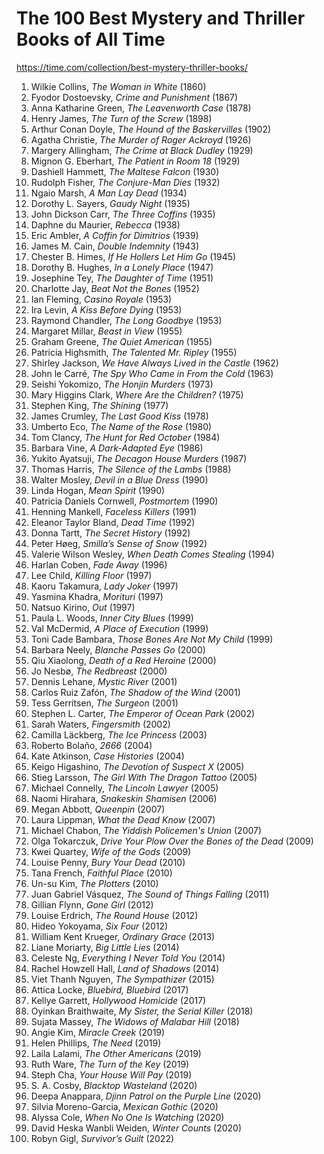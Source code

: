 # The 100 Best Mystery and Thriller Books of All Time

https://time.com/collection/best-mystery-thriller-books/

1. Wilkie Collins, *The Woman in White* (1860)  
2. Fyodor Dostoevsky, *Crime and Punishment* (1867)  
3. Anna Katharine Green, *The Leavenworth Case* (1878)  
4. Henry James, *The Turn of the Screw* (1898)  
5. Arthur Conan Doyle, *The Hound of the Baskervilles* (1902)  
6. Agatha Christie, *The Murder of Roger Ackroyd* (1926)  
7. Margery Allingham, *The Crime at Black Dudley* (1929)  
8. Mignon G. Eberhart, *The Patient in Room 18* (1929)  
9. Dashiell Hammett, *The Maltese Falcon* (1930)  
10. Rudolph Fisher, *The Conjure-Man Dies* (1932)  
11. Ngaio Marsh, *A Man Lay Dead* (1934)  
12. Dorothy L. Sayers, *Gaudy Night* (1935)  
13. John Dickson Carr, *The Three Coffins* (1935)  
14. Daphne du Maurier, *Rebecca* (1938)  
15. Eric Ambler, *A Coffin for Dimitrios* (1939)  
16. James M. Cain, *Double Indemnity* (1943)  
17. Chester B. Himes, *If He Hollers Let Him Go* (1945)  
18. Dorothy B. Hughes, *In a Lonely Place* (1947)  
19. Josephine Tey, *The Daughter of Time* (1951)  
20. Charlotte Jay, *Beat Not the Bones* (1952)  
21. Ian Fleming, *Casino Royale* (1953)  
22. Ira Levin, *A Kiss Before Dying* (1953)  
23. Raymond Chandler, *The Long Goodbye* (1953)  
24. Margaret Millar, *Beast in View* (1955)  
25. Graham Greene, *The Quiet American* (1955)  
26. Patricia Highsmith, *The Talented Mr. Ripley* (1955)  
27. Shirley Jackson, *We Have Always Lived in the Castle* (1962)  
28. John le Carré, *The Spy Who Came in From the Cold* (1963)  
29. Seishi Yokomizo, *The Honjin Murders* (1973)  
30. Mary Higgins Clark, *Where Are the Children?* (1975)  
31. Stephen King, *The Shining* (1977)  
32. James Crumley, *The Last Good Kiss* (1978)  
33. Umberto Eco, *The Name of the Rose* (1980)  
34. Tom Clancy, *The Hunt for Red October* (1984)  
35. Barbara Vine, *A Dark-Adapted Eye* (1986)  
36. Yukito Ayatsuji, *The Decagon House Murders* (1987)  
37. Thomas Harris, *The Silence of the Lambs* (1988)  
38. Walter Mosley, *Devil in a Blue Dress* (1990)  
39. Linda Hogan, *Mean Spirit* (1990)  
40. Patricia Daniels Cornwell, *Postmortem* (1990)  
41. Henning Mankell, *Faceless Killers* (1991)  
42. Eleanor Taylor Bland, *Dead Time* (1992)  
43. Donna Tartt, *The Secret History* (1992)  
44. Peter Høeg, *Smilla’s Sense of Snow* (1992)  
45. Valerie Wilson Wesley, *When Death Comes Stealing* (1994)  
46. Harlan Coben, *Fade Away* (1996)  
47. Lee Child, *Killing Floor* (1997)  
48. Kaoru Takamura, *Lady Joker* (1997)  
49. Yasmina Khadra, *Morituri* (1997)  
50. Natsuo Kirino, *Out* (1997)  
51. Paula L. Woods, *Inner City Blues* (1999)  
52. Val McDermid, *A Place of Execution* (1999)  
53. Toni Cade Bambara, *Those Bones Are Not My Child* (1999)  
54. Barbara Neely, *Blanche Passes Go* (2000)  
55. Qiu Xiaolong, *Death of a Red Heroine* (2000)  
56. Jo Nesbø, *The Redbreast* (2000)  
57. Dennis Lehane, *Mystic River* (2001)  
58. Carlos Ruiz Zafón, *The Shadow of the Wind* (2001)  
59. Tess Gerritsen, *The Surgeon* (2001)  
60. Stephen L. Carter, *The Emperor of Ocean Park* (2002)  
61. Sarah Waters, *Fingersmith* (2002)  
62. Camilla Läckberg, *The Ice Princess* (2003)  
63. Roberto Bolaño, *2666* (2004)  
64. Kate Atkinson, *Case Histories* (2004)  
65. Keigo Higashino, *The Devotion of Suspect X* (2005)  
66. Stieg Larsson, *The Girl With The Dragon Tattoo* (2005)  
67. Michael Connelly, *The Lincoln Lawyer* (2005)  
68. Naomi Hirahara, *Snakeskin Shamisen* (2006)  
69. Megan Abbott, *Queenpin* (2007)  
70. Laura Lippman, *What the Dead Know* (2007)  
71. Michael Chabon, *The Yiddish Policemen's Union* (2007)  
72. Olga Tokarczuk, *Drive Your Plow Over the Bones of the Dead* (2009)  
73. Kwei Quartey, *Wife of the Gods* (2009)  
74. Louise Penny, *Bury Your Dead* (2010)  
75. Tana French, *Faithful Place* (2010)  
76. Un-su Kim, *The Plotters* (2010)  
77. Juan Gabriel Vásquez, *The Sound of Things Falling* (2011)  
78. Gillian Flynn, *Gone Girl* (2012)  
79. Louise Erdrich, *The Round House* (2012)  
80. Hideo Yokoyama, *Six Four* (2012)  
81. William Kent Krueger, *Ordinary Grace* (2013)  
82. Liane Moriarty, *Big Little Lies* (2014)  
83. Celeste Ng, *Everything I Never Told You* (2014)  
84. Rachel Howzell Hall, *Land of Shadows* (2014)  
85. Viet Thanh Nguyen, *The Sympathizer* (2015)  
86. Attica Locke, *Bluebird, Bluebird* (2017)  
87. Kellye Garrett, *Hollywood Homicide* (2017)  
88. Oyinkan Braithwaite, *My Sister, the Serial Killer* (2018)  
89. Sujata Massey, *The Widows of Malabar Hill* (2018)  
90. Angie Kim, *Miracle Creek* (2019)  
91. Helen Phillips, *The Need* (2019)  
92. Laila Lalami, *The Other Americans* (2019)  
93. Ruth Ware, *The Turn of the Key* (2019)  
94. Steph Cha, *Your House Will Pay* (2019)  
95. S. A. Cosby, *Blacktop Wasteland* (2020)  
96. Deepa Anappara, *Djinn Patrol on the Purple Line* (2020)  
97. Silvia Moreno-Garcia, *Mexican Gothic* (2020)  
98. Alyssa Cole, *When No One Is Watching* (2020)  
99. David Heska Wanbli Weiden, *Winter Counts* (2020)  
100. Robyn Gigl, *Survivor’s Guilt* (2022)  
